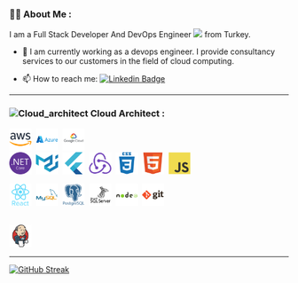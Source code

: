 ### :woman_technologist: About Me :

I am a Full Stack Developer And DevOps Engineer <img src="https://media.giphy.com/media/WUlplcMpOCEmTGBtBW/giphy.gif" width="30"> from Turkey.

- :telescope: I am currently working as a devops engineer. I provide consultancy services to our customers in the field of cloud computing.

- :mailbox: How to reach me: [![Linkedin Badge](https://img.shields.io/badge/-gokhannihal-blue?style=flat&logo=Linkedin&logoColor=white)](https://www.linkedin.com/in/gokhannihal/)

---

### <img src="https://user-images.githubusercontent.com/48493478/204306989-804f83eb-a77c-4e04-9016-effb75c52ca5.png" title="Cloud_architect" alt="Cloud_architect" width="20" height="20"/> Cloud Architect :

<div>
  <img src="https://github.com/devicons/devicon/blob/master/icons/amazonwebservices/amazonwebservices-original-wordmark.svg" title="AWS" alt="AWS" width="40" height="40"/>&nbsp;
  <img src="https://github.com/devicons/devicon/blob/master/icons/azure/azure-original-wordmark.svg" title="Azure" alt="Azure" width="40" height="40"/>&nbsp;
  <img src="https://github.com/devicons/devicon/blob/master/icons/googlecloud/googlecloud-original-wordmark.svg" title="GCloud" alt="GCloud" width="40" height="40"/>&nbsp;
 </div>
 
 <div>
  <img src="https://github.com/devicons/devicon/blob/master/icons/dotnetcore/dotnetcore-original.svg" title="DotNet" alt="DotNet" width="40" height="40"/>&nbsp;
  <img src="https://github.com/devicons/devicon/blob/master/icons/materialui/materialui-original.svg" title="Material UI" alt="Material UI" width="40" height="40"/>&nbsp;
  <img src="https://github.com/devicons/devicon/blob/master/icons/flutter/flutter-original.svg" title="Flutter" alt="Flutter" width="40" height="40"/>&nbsp;
  <img src="https://github.com/devicons/devicon/blob/master/icons/redux/redux-original.svg" title="Redux" alt="Redux " width="40" height="40"/>&nbsp;
  <img src="https://github.com/devicons/devicon/blob/master/icons/css3/css3-plain-wordmark.svg"  title="CSS3" alt="CSS" width="40" height="40"/>&nbsp;
  <img src="https://github.com/devicons/devicon/blob/master/icons/html5/html5-original.svg" title="HTML5" alt="HTML" width="40" height="40"/>&nbsp;
  <img src="https://github.com/devicons/devicon/blob/master/icons/javascript/javascript-original.svg" title="JavaScript" alt="JavaScript" width="40" height="40"/>&nbsp;

  <img src="https://github.com/devicons/devicon/blob/master/icons/react/react-original-wordmark.svg" title="React"  alt="React" width="40" height="40"/>&nbsp;
  <img src="https://github.com/devicons/devicon/blob/master/icons/mysql/mysql-original-wordmark.svg" title="MySQL"  alt="MySQL" width="40" height="40"/>&nbsp;
  <img src="https://github.com/devicons/devicon/blob/master/icons/postgresql/postgresql-plain-wordmark.svg" title="PostgreSQL" alt="PostgreSQL" width="40" height="40"/>&nbsp;
  <img src="https://github.com/devicons/devicon/blob/master/icons/microsoftsqlserver/microsoftsqlserver-plain-wordmark.svg" title="SQLServer" alt="SQLServer" width="40" height="40"/>&nbsp;
  <img src="https://github.com/devicons/devicon/blob/master/icons/nodejs/nodejs-original-wordmark.svg" title="NodeJS" alt="NodeJS" width="40" height="40"/>&nbsp;
  <img src="https://github.com/devicons/devicon/blob/master/icons/git/git-original-wordmark.svg" title="Git" alt="Git" width="40" height="40"/>
  
</div>
</br>

<div>
  <img src="https://github.com/devicons/devicon/blob/master/icons/jenkins/jenkins-original.svg" title="Jenkins" alt="Java" width="40" height="40"/>&nbsp;
</div>


---

[![GitHub Streak](http://github-readme-streak-stats.herokuapp.com?user=gokhannihal&theme=vue-dark&border_radius=5)](https://git.io/streak-stats)
